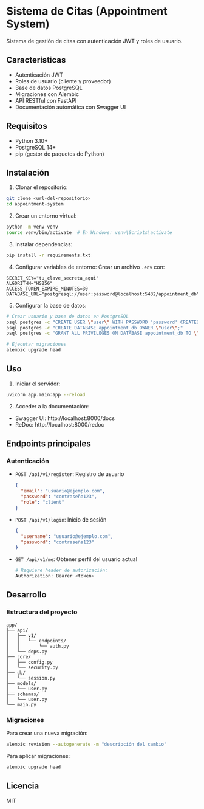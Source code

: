 # Sistema de Citas (Appointment System)

Sistema de gestión de citas con autenticación JWT y roles de usuario.

## Características

- Autenticación JWT
- Roles de usuario (cliente y proveedor)
- Base de datos PostgreSQL
- Migraciones con Alembic
- API RESTful con FastAPI
- Documentación automática con Swagger UI

## Requisitos

- Python 3.10+
- PostgreSQL 14+
- pip (gestor de paquetes de Python)

## Instalación

1. Clonar el repositorio:
```bash
git clone <url-del-repositorio>
cd appointment-system
```

2. Crear un entorno virtual:
```bash
python -m venv venv
source venv/bin/activate  # En Windows: venv\Scripts\activate
```

3. Instalar dependencias:
```bash
pip install -r requirements.txt
```

4. Configurar variables de entorno:
Crear un archivo `.env` con:
```env
SECRET_KEY="tu_clave_secreta_aqui"
ALGORITHM="HS256"
ACCESS_TOKEN_EXPIRE_MINUTES=30
DATABASE_URL="postgresql://user:password@localhost:5432/appointment_db"
```

5. Configurar la base de datos:
```bash
# Crear usuario y base de datos en PostgreSQL
psql postgres -c "CREATE USER \"user\" WITH PASSWORD 'password' CREATEDB;"
psql postgres -c "CREATE DATABASE appointment_db OWNER \"user\";"
psql postgres -c "GRANT ALL PRIVILEGES ON DATABASE appointment_db TO \"user\";"

# Ejecutar migraciones
alembic upgrade head
```

## Uso

1. Iniciar el servidor:
```bash
uvicorn app.main:app --reload
```

2. Acceder a la documentación:
- Swagger UI: http://localhost:8000/docs
- ReDoc: http://localhost:8000/redoc

## Endpoints principales

### Autenticación

- `POST /api/v1/register`: Registro de usuario
  ```json
  {
    "email": "usuario@ejemplo.com",
    "password": "contraseña123",
    "role": "client"
  }
  ```

- `POST /api/v1/login`: Inicio de sesión
  ```json
  {
    "username": "usuario@ejemplo.com",
    "password": "contraseña123"
  }
  ```

- `GET /api/v1/me`: Obtener perfil del usuario actual
  ```bash
  # Requiere header de autorización:
  Authorization: Bearer <token>
  ```

## Desarrollo

### Estructura del proyecto
```
app/
├── api/
│   ├── v1/
│   │   └── endpoints/
│   │       └── auth.py
│   └── deps.py
├── core/
│   ├── config.py
│   └── security.py
├── db/
│   └── session.py
├── models/
│   └── user.py
├── schemas/
│   └── user.py
└── main.py
```

### Migraciones

Para crear una nueva migración:
```bash
alembic revision --autogenerate -m "descripción del cambio"
```

Para aplicar migraciones:
```bash
alembic upgrade head
```

## Licencia

MIT 